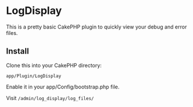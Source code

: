 LogDisplay
==========

This is a pretty basic CakePHP plugin to quickly view your debug and error files.

Install
------------
Clone this into your CakePHP directory:
<pre>
<code>app/Plugin/LogDisplay</code>
</pre>

Enable it in your <cdoe>app/Config/bootstrap.php</code> file.

Visit <code>/admin/log_display/log_files/</code>

